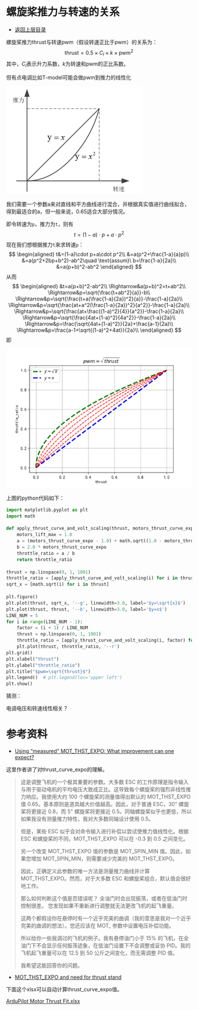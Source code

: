 # 螺旋桨推力与转速的关系

* [返回上层目录](../gyroscope.md)



螺旋桨推力thrust与转速pwm（假设转速正比于pwm）的关系为：
$$
\text{thrust}=0.5\times C_l \times k \times \text{pwm}^2
$$
其中，$C_l$表示升力系数，$k$为转速和pwm的正比系数。

但有点电调比如T-model可能会做pwm到推力的线性化


![pwm2thrust_curve](pic/pwm2thrust_curve.png)

我们需要一个参数a来对直线和平方曲线进行混合，并根据真实值进行曲线拟合，得到最适合的a，但一般来说，0.65适合大部分情况。

即令转速为`p`，推力为`t`，则有
$$
t=(1-a)\cdot p+a\cdot p^2
$$
现在我们想根据推力`t`来求转速`p`：
$$
\begin{aligned}
t&=(1-a)\cdot p+a\cdot p^2\\
&=a(p^2+\frac{1-a}{a}p)\\
&=a(p^2+2bp+b^2)-ab^2\quad \text{assum}\ b=\frac{1-a}{2a}\\
&=a(p+b)^2-ab^2
\end{aligned}
$$
从而
$$
\begin{aligned}
&t=a(p+b)^2-ab^2\\
\Rightarrow&a(p+b)^2=t+ab^2\\
\Rightarrow&p=\sqrt{\frac{t+ab^2}{a}}-b\\
\Rightarrow&p=\sqrt{\frac{t+a(\frac{1-a}{2a})^2}{a}}-\frac{1-a}{2a}\\
\Rightarrow&p=\sqrt{\frac{at+a^2(\frac{1-a}{2a})^2}{a^2}}-\frac{1-a}{2a}\\
\Rightarrow&p=\sqrt{\frac{at+\frac{(1-a)^2}{4}}{a^2}}-\frac{1-a}{2a}\\
\Rightarrow&p=\sqrt{\frac{4at+(1-a)^2}{4a^2}}-\frac{1-a}{2a}\\
\Rightarrow&p=\frac{\sqrt{4at+(1-a)^2}}{2a}+\frac{a-1}{2a}\\
\Rightarrow&p=\frac{a-1+\sqrt{(1-a)^2+4at}}{2a}\\
\end{aligned}
$$
即

![thrust2pwm_curve](pic/thrust2pwm_curve.png)

上图的python代码如下：

```python
import matplotlib.pyplot as plt
import math

def apply_thrust_curve_and_volt_scaling(thrust, motors_thrust_curve_expo=0.65):
    motors_lift_max = 1.0
    a = (motors_thrust_curve_expo - 1.0) + math.sqrt((1.0 - motors_thrust_curve_expo)**2 + 4.0 * motors_thrust_curve_expo * thrust)
    b = 2.0 * motors_thrust_curve_expo
    throttle_ratio = a / b
    return throttle_ratio

thrust = np.linspace(0, 1, 1001)
throttle_ratio = [apply_thrust_curve_and_volt_scaling(i) for i in thrust]
sqrt_x = [math.sqrt(i) for i in thrust]

plt.figure()
plt.plot(thrust, sqrt_x, '--g', linewidth=3.0, label='$y=\sqrt{x}$')
plt.plot(thrust, thrust, '--b', linewidth=3.0, label='$y=x$')
LINE_NUM = 5
for i in range(LINE_NUM - 1):
    factor = (i + 1) / LINE_NUM
    thrust = np.linspace(0, 1, 1001)
    throttle_ratio = [apply_thrust_curve_and_volt_scaling(i, factor) for i in thrust]
    plt.plot(thrust, throttle_ratio, '--r')
plt.grid()
plt.xlabel("thrust")
plt.ylabel("throttle_ratio")
plt.title("$pwm=\sqrt{thrust}$")
plt.legend()  # plt.legend(loc='upper left')
plt.show()
```

猜测：

电调电压和转速线性相关？

# 参考资料

* [Using “measured” MOT_THST_EXPO: What improvement can one expect?](https://discuss.ardupilot.org/t/using-measured-mot-thst-expo-what-improvement-can-one-expect/26172)

这里作者讲了对thrust_curve_expo的理解。

> 这是调整飞机的一个极其重要的参数。大多数 ESC 的工作原理是指令输入与用于驱动电机的平均电压大致成正比。这导致每个螺旋桨的强烈非线性推力响应。我使用大约 100 个螺旋桨的测量值得出默认的 MOT_THST_EXPO 值 0.65。基本原则是道具越大价值越高。因此，对于普通 ESC，30" 螺旋桨将更接近 0.8，而 5" 螺旋桨将更接近 0.5。同轴螺旋桨似乎也更低，所以如果我没有测量推力特性，我对大多数同轴设计使用 0.5。
>
> 但是，某些 ESC 似乎会对命令输入进行补偿以尝试使推力值线性化。根据 ESC 和螺旋桨的不同，MOT_THST_EXPO 可以在 -0.3 到 0.5 之间变化。
>
> 另一个改变 MOT_THST_EXPO 值的参数是 MOT_SPIN_MIN 值。因此，如果您增加 MOT_SPIN_MIN，则需要减少完美的 MOT_THST_EXPO。
>
> 因此，正确定义此参数的唯一方法是测量推力曲线并计算 MOT_THST_EXPO。然而，对于大多数 ESC 和螺旋桨组合，默认值会很好地工作。
>
> 那么如何判断这个值是否错误呢？
> 全油门时会出现振荡，或者在低油门时控制很差。
> 您发现如果不重新进行调整就无法更改飞机的起飞重量。
>
> 这两个都假设你在悬停时有一个近乎完美的曲调（我的意思是我对一个近乎完美的曲调的想法）。您还应该在 MOT_ 参数中设置电压补偿功能。
>
> 所以给你一些我调过的飞机的例子。我有悬停油门小于 15% 的飞机，在全油门下不会显示任何振荡迹象，在低油门设置下不会调整或妥协 PID。我的飞机起飞重量可以在 12.5 到 50 公斤之间变化，而无需调整 PID 值。
>
> 我希望这能回答你的问题。

* [MOT_THST_EXPO and need for thrust stand](https://discuss.ardupilot.org/t/mot-thst-expo-and-need-for-thrust-stand/78258)

下面这个xlsx可以自动计算thrust_curve_expo值。

[ArduPilot Motor Thrust Fit.xlsx](https://docs.google.com/spreadsheets/d/1_75aZqiT_K1CdduhUe4-DjRgx3Alun4p8V2pt6vM5P8/edit#gid=0)